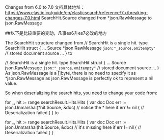 Changes from 6.0 to 7.0
文档具体地址：https://www.elastic.co/guide/en/elasticsearch/reference/7.x/breaking-changes-7.0.html
SearchHit.Source changed from *json.RawMessage to json.RawMessage

##以下是比较重要的变动，凡事es6升es7必改的地方

The SearchHit structure changed from
// SearchHit is a single hit.
type SearchHit struct {
	...
	Source         *json.RawMessage               `json:"_source,omitempty"`         // stored document source
	...
}
to

// SearchHit is a single hit.
type SearchHit struct {
	...
	Source         json.RawMessage                `json:"_source,omitempty"`         // stored document source
	...
}
As json.RawMessage is a []byte, there is no need to specify it as *json.RawMessage as json.RawMessage is perfectly ok to represent a nil value.

So when deserializing the search hits, you need to change your code from:

for _, hit := range searchResult.Hits.Hits {
    var doc Doc
    err := json.Unmarshal(*hit.Source, &doc) // notice the * here
    if err != nil {
        // Deserialization failed
    }
}
to

for _, hit := range searchResult.Hits.Hits {
    var doc Doc
    err := json.Unmarshal(hit.Source, &doc) // it's missing here
    if err != nil {
        // Deserialization failed
    }
}
